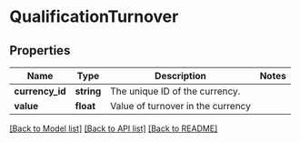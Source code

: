 # QualificationTurnover

## Properties
Name | Type | Description | Notes
------------ | ------------- | ------------- | -------------
**currency_id** | **string** | The unique ID of the currency. | 
**value** | **float** | Value of turnover in the currency | 

[[Back to Model list]](../../README.md#documentation-for-models) [[Back to API list]](../../README.md#documentation-for-api-endpoints) [[Back to README]](../../README.md)

